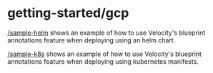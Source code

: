 # getting-started/gcp

[/sample-helm](sample-helm) shows an example of how to use Velocity's blueprint annotations feature when deploying using an helm chart.

[/sample-k8s](sample-k8s) shows an example of how to use Velocity's blueprint annotations feature when deploying using kubernetes manifests.